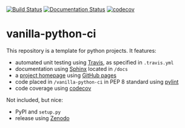 [![Build Status](https://travis-ci.com/ManuelMBaumann/vanilla-python-ci.svg?branch=master)](https://travis-ci.com/ManuelMBaumann/vanilla-python-ci)
[![Documentation Status](https://readthedocs.org/projects/vanilla-python-ci/badge/?version=latest)](https://vanilla-python-ci.readthedocs.io/en/latest/?badge=latest)
[![codecov](https://codecov.io/gh/ManuelMBaumann/vanilla-python-ci/branch/master/graph/badge.svg)](https://codecov.io/gh/ManuelMBaumann/vanilla-python-ci)

vanilla-python-ci
=================

This repository is a template for python projects. It features:

* automated unit testing using [Travis](https://travis-ci.com/), as specified in `.travis.yml`
* documentation using [Sphinx](https://docs.readthedocs.io/en/stable/intro/getting-started-with-sphinx.html) located in `/docs`
* a [project homepage](http://manuelbaumann.de/vanilla-python-ci/) using [GitHub pages](https://pages.github.com/)
* code placed in `/vanilla-python-ci` in PEP 8 standard using [pylint](https://jeffknupp.com/blog/2016/12/09/how-python-linters-will-save-your-large-python-project/)
* code coverage using [codecov](https://codecov.io/)

Not included, but nice:
* PyPI and `setup.py` 
* release using [Zenodo](https://guides.github.com/activities/citable-code/)
